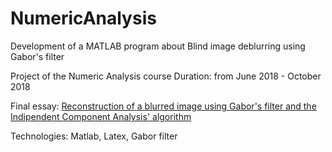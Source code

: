 # NumericAnalysis
 Development of a MATLAB program about Blind image deblurring using Gabor's filter

Project of the Numeric Analysis course Duration: from June 2018 - October 2018

Final essay: [Reconstruction of a blurred image using Gabor's filter and the Indipendent Component Analysis' algorithm](./Relazione_definitiva/relazione.pdf)

Technologies: Matlab, Latex, Gabor filter
